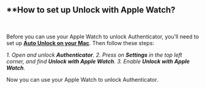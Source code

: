 <!-- 
---
title: How to set up Unlock with Apple Watch?
--- 
-->

## **How to set up **Unlock with Apple Watch?**

<br />

Before you can use your Apple Watch to unlock Authenticator, you’ll need to set up [**Auto Unlock on your Mac**](https://support.apple.com/en-gb/HT206995). Then follow these steps:

*1. Open and unlock **Authenticator**.*
*2. Press on **Settings** in the top left corner, and find  **Unlock with Apple Watch**.*
*3. Enable **Unlock with Apple Watch**.*

Now you can use your Apple Watch to unlock Authenticator.






